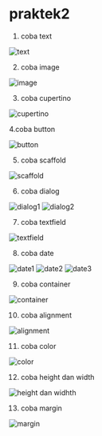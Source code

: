# praktek2

1. coba text

![text](https://user-images.githubusercontent.com/64759903/107957132-bc6ce300-6fd2-11eb-8b36-f11652a94721.jpeg)

2. coba image

![image](https://user-images.githubusercontent.com/64759903/107960364-1f607900-6fd7-11eb-8c87-1857a6a7d528.jpeg)

3. coba cupertino

![cupertino](https://user-images.githubusercontent.com/64759903/107963540-e1fdea80-6fda-11eb-83dd-d33cf25b91a5.jpeg)

4.coba button

![button](https://user-images.githubusercontent.com/64759903/107965520-3609ce80-6fdd-11eb-8378-d3623dbfba64.jpeg)

5. coba scaffold

![scaffold](https://user-images.githubusercontent.com/64759903/107967421-aade0800-6fdf-11eb-9e6f-83c0ef476d0f.jpeg)

6. coba dialog

![dialog1](https://user-images.githubusercontent.com/64759903/107969390-4cfeef80-6fe2-11eb-995a-3a0732143611.jpeg)
![dialog2](https://user-images.githubusercontent.com/64759903/107969394-4ec8b300-6fe2-11eb-8ece-62116783bcfd.jpeg)

7. coba textfield

![textfield](https://user-images.githubusercontent.com/64759903/107970512-cba85c80-6fe3-11eb-8e64-7c0097cf3845.jpeg)

8. coba date

![date1](https://user-images.githubusercontent.com/64759903/108021936-24aed980-7052-11eb-9191-98923028cc7c.jpeg)
![date2](https://user-images.githubusercontent.com/64759903/108021934-224c7f80-7052-11eb-9dde-c822bfd5935f.jpeg)
![date3](https://user-images.githubusercontent.com/64759903/108021935-24164300-7052-11eb-93db-29ef91efefd0.jpeg)

9. coba container

![container](https://user-images.githubusercontent.com/64759903/108024851-f3d1a300-7057-11eb-9c99-97cc84e9a826.jpeg)

10. coba alignment

![alignment](https://user-images.githubusercontent.com/64759903/108026471-faade500-705a-11eb-80dc-99f413cfa7f9.jpeg)

11. coba color

![color](https://user-images.githubusercontent.com/64759903/108027868-6bee9780-705d-11eb-8a37-f568467d02b2.jpeg)

12. coba height dan width

![height dan widhth](https://user-images.githubusercontent.com/64759903/108028854-0dc2b400-705f-11eb-8dce-d85761afdad4.jpeg)

13. coba margin

![margin](https://user-images.githubusercontent.com/64759903/108029881-d7863400-7060-11eb-9fb4-f8a6a16c5604.jpeg)










